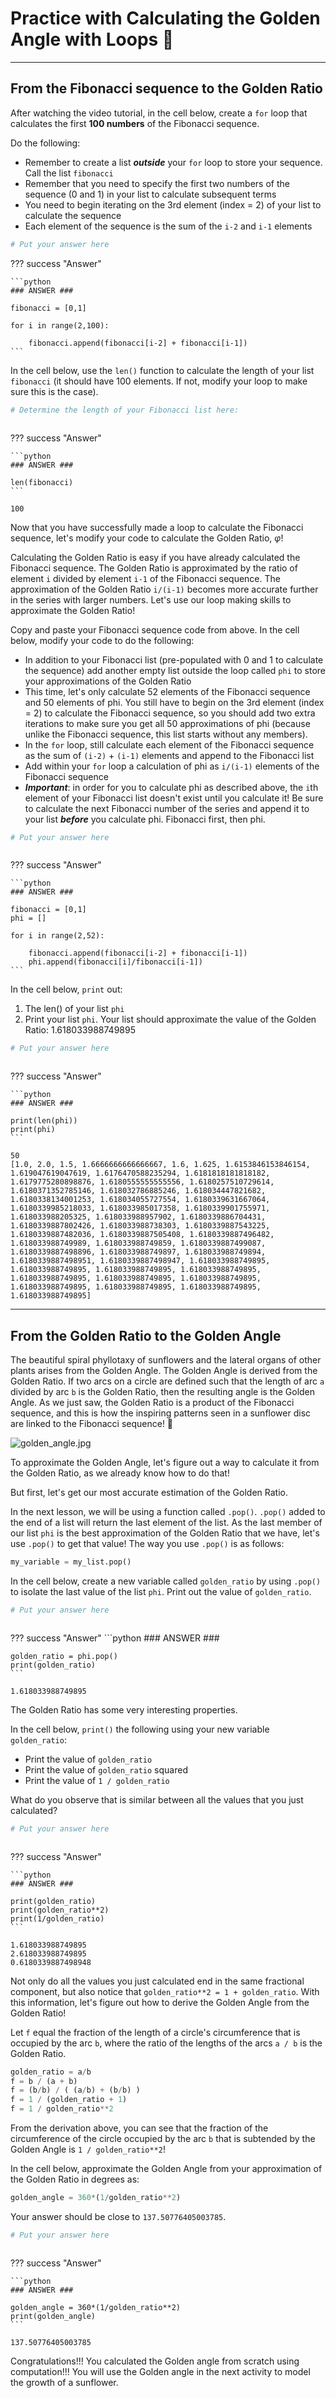 # Practice with Calculating the Golden Angle with Loops 🌻

___
## From the Fibonacci sequence to the Golden Ratio

After watching the video tutorial, in the cell below, create a `for` loop that calculates the first **100 numbers** of the Fibonacci sequence. 

Do the following:

* Remember to create a list ***outside*** your `for` loop to store your sequence. Call the list `fibonacci`
* Remember that you need to specify the first two numbers of the sequence (0 and 1) in your list to calculate subsequent terms
* You need to begin iterating on the 3rd element (index = 2) of your list to calculate the sequence
* Each element of the sequence is the sum of the `i-2` and `i-1` elements


```python
# Put your answer here

```

??? success "Answer"

    ```python
    ### ANSWER ###

    fibonacci = [0,1]

    for i in range(2,100):

        fibonacci.append(fibonacci[i-2] + fibonacci[i-1])
    ```

In the cell below, use the `len()` function to calculate the length of your list `fibonacci` (it should have 100 elements. If not, modify your loop to make sure this is the case).


```python
# Determine the length of your Fibonacci list here:



```

??? success "Answer"

    ```python
    ### ANSWER ###

    len(fibonacci)
    ```

    100



Now that you have successfully made a loop to calculate the Fibonacci sequence, let's modify your code to calculate the Golden Ratio, $\varphi$!

Calculating the Golden Ratio is easy if you have already calculated the Fibonacci sequence. The Golden Ratio is approximated by the ratio of element `i` divided by element `i-1` of the Fibonacci sequence. The approximation of the Golden Ratio `i/(i-1)` becomes more accurate further in the series with larger numbers. Let's use our loop making skills to approximate the Golden Ratio!

Copy and paste your Fibonacci sequence code from above. In the cell below, modify your code to do the following:

* In addition to your Fibonacci list (pre-populated with 0 and 1 to calculate the sequence) add another empty list outside the loop called `phi` to store your approximations of the Golden Ratio
* This time, let's only calculate 52 elements of the Fibonacci sequence and 50 elements of phi. You still have to begin on the 3rd element (index = 2) to calculate the Fibonacci sequence, so you should add two extra iterations to make sure you get all 50 approximations of phi (because unlike the Fibonacci sequence, this list starts without any members).
* In the `for` loop, still calculate each element of the Fibonacci sequence as the sum of `(i-2)` + `(i-1)` elements and append to the Fibonacci list
* Add within your `for` loop a calculation of phi as `i/(i-1)` elements of the Fibonacci sequence
* ***Important***: in order for you to calculate phi as described above, the `i`th element of your Fibonacci list doesn't exist until you calculate it! Be sure to calculate the next Fibonacci number of the series and append it to your list ***before*** you calculate phi. Fibonacci first, then phi.


```python
# Put your answer here



```

??? success "Answer"

    ```python
    ### ANSWER ###

    fibonacci = [0,1]
    phi = []

    for i in range(2,52):

        fibonacci.append(fibonacci[i-2] + fibonacci[i-1])
        phi.append(fibonacci[i]/fibonacci[i-1])
    ```

In the cell below, `print` out:

1. The len() of your list `phi`
2. Print your list `phi`. Your list should approximate the value of the Golden Ratio: 1.618033988749895


```python
# Put your answer here



```

??? success "Answer"
    
    ```python
    ### ANSWER ###

    print(len(phi))
    print(phi)
    ```

    50  
    [1.0, 2.0, 1.5, 1.6666666666666667, 1.6, 1.625, 1.6153846153846154, 1.619047619047619, 1.6176470588235294, 1.6181818181818182, 1.6179775280898876, 1.6180555555555556, 1.6180257510729614, 1.6180371352785146, 1.618032786885246, 1.618034447821682, 1.6180338134001253, 1.618034055727554, 1.6180339631667064, 1.6180339985218033, 1.618033985017358, 1.6180339901755971, 1.618033988205325, 1.618033988957902, 1.6180339886704431, 1.6180339887802426, 1.618033988738303, 1.6180339887543225, 1.6180339887482036, 1.6180339887505408, 1.6180339887496482, 1.618033988749989, 1.618033988749859, 1.6180339887499087, 1.6180339887498896, 1.618033988749897, 1.618033988749894, 1.6180339887498951, 1.6180339887498947, 1.618033988749895, 1.618033988749895, 1.618033988749895, 1.618033988749895, 1.618033988749895, 1.618033988749895, 1.618033988749895, 1.618033988749895, 1.618033988749895, 1.618033988749895, 1.618033988749895]


___
## From the Golden Ratio to the Golden Angle

The beautiful spiral phyllotaxy of sunflowers and the lateral organs of other plants arises from the Golden Angle. The Golden Angle is derived from the Golden Ratio. If two arcs on a circle are defined such that the length of arc `a` divided by arc `b` is the Golden Ratio, then the resulting angle is the Golden Angle. As we just saw, the Golden Ratio is a product of the Fibonacci sequence, and this is how the inspiring patterns seen in a sunflower disc are linked to the Fibonacci sequence! 🌻 

![golden_angle.jpg](assets/prac_imgs/prac3_0.jpg)

To approximate the Golden Angle, let's figure out a way to calculate it from the Golden Ratio, as we already know how to do that!

But first, let's get our most accurate estimation of the Golden Ratio.

In the next lesson, we will be using a function called `.pop()`. `.pop()` added to the end of a list will return the last element of the list. As the last member of our list `phi` is the best approximation of the Golden Ratio that we have, let's use `.pop()` to get that value! The way you use `.pop()` is as follows:

```python
my_variable = my_list.pop()
```

In the cell below, create a new variable called `golden_ratio` by using `.pop()` to isolate the last value of the list `phi`. Print out the value of `golden_ratio`.




```python
# Put your answer here



```

??? success "Answer"
    ```python
    ### ANSWER ###

    golden_ratio = phi.pop()
    print(golden_ratio)
    ```

    1.618033988749895


The Golden Ratio has some very interesting properties.

In the cell below, `print()` the following using your new variable `golden_ratio`:

* Print the value of `golden_ratio`
* Print the value of `golden_ratio` squared
* Print the value of `1 / golden_ratio`

What do you observe that is similar between all the values that you just calculated?


```python
# Put your answer here



```

??? success "Answer"

    ```python
    ### ANSWER ###

    print(golden_ratio)
    print(golden_ratio**2)
    print(1/golden_ratio)
    ```

    1.618033988749895  
    2.618033988749895  
    0.6180339887498948   


Not only do all the values you just calculated end in the same fractional component, but also notice that `golden_ratio**2 = 1 + golden_ratio`. With this information, let's figure out how to derive the Golden Angle from the Golden Ratio!

Let `f` equal the fraction of the length of a circle's circumference that is occupied by the arc `b`, where the ratio of the lengths of the arcs `a / b` is the Golden Ratio.

```python
golden_ratio = a/b
f = b / (a + b) 
f = (b/b) / ( (a/b) + (b/b) )
f = 1 / (golden_ratio + 1)
f = 1 / golden_ratio**2
```

From the derivation above, you can see that the fraction of the circumference of the circle occupied by the arc `b` that is subtended by the Golden Angle is `1 / golden_ratio**2`!

In the cell below, approximate the Golden Angle from your approximation of the Golden Ratio in degrees as:

```python
golden_angle = 360*(1/golden_ratio**2)
```

Your answer should be close to `137.50776405003785`.


```python
# Put your answer here



```

??? success "Answer"

    ```python
    ### ANSWER ###

    golden_angle = 360*(1/golden_ratio**2)
    print(golden_angle)
    ```

    137.50776405003785


Congratulations!!! You calculated the Golden angle from scratch using computation!!! You will use the Golden angle in the next activity to model the growth of a sunflower.
